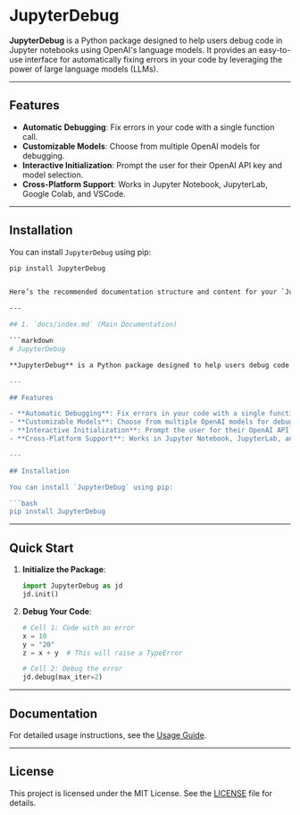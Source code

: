 # JupyterDebug

**JupyterDebug** is a Python package designed to help users debug code in Jupyter notebooks using OpenAI's language models. It provides an easy-to-use interface for automatically fixing errors in your code by leveraging the power of large language models (LLMs).

---

## Features

- **Automatic Debugging**: Fix errors in your code with a single function call.
- **Customizable Models**: Choose from multiple OpenAI models for debugging.
- **Interactive Initialization**: Prompt the user for their OpenAI API key and model selection.
- **Cross-Platform Support**: Works in Jupyter Notebook, JupyterLab, Google Colab, and VSCode.

---

## Installation

You can install `JupyterDebug` using pip:

```bash
pip install JupyterDebug


Here’s the recommended documentation structure and content for your `JupyterDebug` project. The documentation is organized into two main files: `index.md` (main documentation) and `usage.md` (usage instructions). These files should be placed in the `docs/` directory of your project.

---

## 1. `docs/index.md` (Main Documentation)

```markdown
# JupyterDebug

**JupyterDebug** is a Python package designed to help users debug code in Jupyter notebooks using OpenAI's language models. It provides an easy-to-use interface for automatically fixing errors in your code by leveraging the power of large language models (LLMs).

---

## Features

- **Automatic Debugging**: Fix errors in your code with a single function call.
- **Customizable Models**: Choose from multiple OpenAI models for debugging.
- **Interactive Initialization**: Prompt the user for their OpenAI API key and model selection.
- **Cross-Platform Support**: Works in Jupyter Notebook, JupyterLab, and VSCode.

---

## Installation

You can install `JupyterDebug` using pip:

```bash
pip install JupyterDebug
```

---

## Quick Start

1. **Initialize the Package**:
   ```python
   import JupyterDebug as jd
   jd.init()
   ```

2. **Debug Your Code**:
   ```python
   # Cell 1: Code with an error
   x = 10
   y = "20"
   z = x + y  # This will raise a TypeError

   # Cell 2: Debug the error
   jd.debug(max_iter=2)
   ```

---

## Documentation

For detailed usage instructions, see the [Usage Guide](usage.md).

---

## License

This project is licensed under the MIT License. See the [LICENSE](LICENSE) file for details.
```